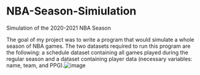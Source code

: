 # NBA-Season-Simiulation
Simulation of the 2020-2021 NBA Season

The goal of my project was to write a program that would simulate a whole season of NBA games. The two datasets required to run this program are the following: a schedule dataset containing all games played during the regular season and a dataset containing player data (necessary variables: name, team, and PPG).![image](https://user-images.githubusercontent.com/99698416/153975684-ec4bf1d6-9645-4bab-94b7-87422358cd5f.png)
